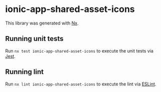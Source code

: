 # ionic-app-shared-asset-icons

This library was generated with [Nx](https://nx.dev).

## Running unit tests

Run `nx test ionic-app-shared-asset-icons` to execute the unit tests via [Jest](https://jestjs.io).

## Running lint

Run `nx lint ionic-app-shared-asset-icons` to execute the lint via [ESLint](https://eslint.org/).
